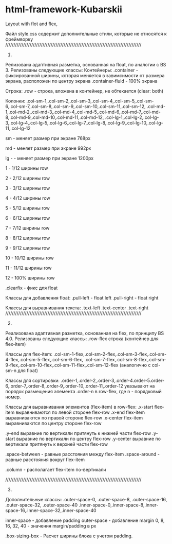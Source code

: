 # html-framework-Kubarskii
Layout with flot and flex,

Файл style.css содержит дополнительные стили, которые не относятся к фреймворку
////////////////////////////////////////////////////////////////////////////////////

1.
Релизована адаптивная разметка, основанная на float, по аналогии с BS 3. Релизованы следующие классы:
Контейнеры:
.container - фиксированной ширины, которая меняется в завимсимости от размера экрана, расположен по центру экрана
.container-fluid - 100% экрана

Строка:
.row - строка, вложена в контейнер, не обтекается (clear: both)

Колонки: 
.col-sm-1,.col-sm-2,.col-sm-3,.col-sm-4,.col-sm-5,.col-sm-6,.col-sm-7,.col-sm-8,.col-sm-9,.col-sm-10,.col-sm-11,.col-sm-12,
.col-md-1,.col-md-2,.col-md-3,.col-md-4,.col-md-5,.col-md-6,.col-md-7,.col-md-8,.col-md-9,.col-md-10,.col-md-11,.col-md-12,
.col-lg-1,.col-lg-2,.col-lg-3,.col-lg-4,.col-lg-5,.col-lg-6,.col-lg-7,.col-lg-8,.col-lg-9,.col-lg-10,.col-lg-11,.col-lg-12

sm - меняет размер при экране 768px

md - меняет размер при экране 992px

lg - - меняет размер при экране 1200px

1 - 1/12 ширины row

2 - 2/12 ширины row

3 - 3/12 ширины row

4 - 4/12 ширины row

5 - 5/12 ширины row

6 - 6/12 ширины row

7 - 7/12 ширины row

8 - 8/12 ширины row

9 - 9/12 ширины row

10 - 10/12 ширины row

11 - 11/12 ширины row

12 - 100% ширины row

.clearfix - фикс для float

Классы для добавления float:
.pull-left - float left 
.pull-right - float right

Классы для выравнивания текста:
.text-left
.text-center
.text-right
////////////////////////////////////////////////////////////////////////////////////

2.
Реализована адаптивная разметка, основанная на flex, по принципу BS 4.0. Релизованы следующие классы:
.row-flex строка (контейнер для flex-item)

Классы для flex-item:
.col-sm-1-flex,.col-sm-2-flex,.col-sm-3-flex,.col-sm-4-flex,.col-sm-5-flex,.col-sm-6-flex,
.col-sm-7-flex,.col-sm-8-flex,.col-sm-9-flex,.col-sm-10-flex,.col-sm-11-flex,.col-sm-12-flex
(аналогично с col-sm-n для float)

Классы для сортировки:
.order-1,.order-2,.order-3,.order-4.order-5.order-6,.order-7,.order-8,.order-9,.order-10,.order-11,.order-12
указывают на порядок размещения элемента .order-n в row-flex, где n - порядковый номер. 

Классы для выравнивания элементов (flex-item) в row-flex:
.x-start flex-item выравниваются по левой стороне flex-row
.x-end flex-item выравниваются по правой стороне flex-row
.x-center flex-item выравниваются по центру стороне flex-row

.y-end выравние по вертикали притянуть к нижней части flex-row
.y-start выравние по вертикали по центру flex-row
.y-center выравние по вертикали притянуть к верхней части flex-row

.space-between - равные расстояния между flex-item
.space-around - равные расстояния вокруг flex-item

.column - располагает flex-item по-вертикали

////////////////////////////////////////////////////////////////////////////////////

3.
Дополнительные классы:
.outer-space-0, .outer-space-8, .outer-space-16, .outer-space-32, .outer-space-40
.inner-space-0,.inner-space-8,.inner-space-16,.inner-space-32,.inner-space-40

inner-space - добавление padding
outer-space - добавление margin
0, 8, 16, 32, 40 - значения margin/padding в px

.box-sizing-box - Расчет ширины блока с учетом padding.
